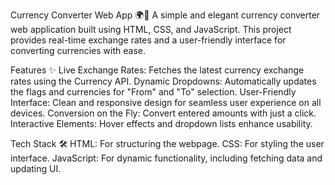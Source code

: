 Currency Converter Web App 🌍💱
A simple and elegant currency converter web application built using HTML, CSS, and JavaScript. This project provides real-time exchange rates and a user-friendly interface for converting currencies with ease.

Features ✨
Live Exchange Rates: Fetches the latest currency exchange rates using the Currency API.
Dynamic Dropdowns: Automatically updates the flags and currencies for "From" and "To" selection.
User-Friendly Interface: Clean and responsive design for seamless user experience on all devices.
Conversion on the Fly: Convert entered amounts with just a click.
Interactive Elements: Hover effects and dropdown lists enhance usability.

Tech Stack 🛠️
HTML: For structuring the webpage.
CSS: For styling the user interface.
JavaScript: For dynamic functionality, including fetching data and updating UI.
